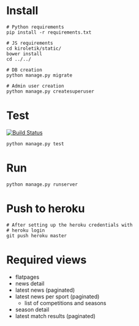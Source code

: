 Install
=======

    # Python requirements
    pip install -r requirements.txt

    # JS requirements
    cd kiroletik/static/
    bower install
    cd ../../

    # DB creation
    python manage.py migrate

    # Admin user creation
    python manage.py createsuperuser


Test
====

[![Build Status](https://travis-ci.org/GISAElkartea/kiroletik.svg?branch=master)](https://travis-ci.org/GISAElkartea/kiroletik)

    python manage.py test


Run
===

    python manage.py runserver


Push to heroku
==============

    # After setting up the heroku credentials with
    # heroku login
    git push heroku master


Required views
==============

- flatpages
- news detail
- latest news (paginated)
- latest news per sport (paginated)
    - list of competitions and seasons
- season detail
- latest match results (paginated)
